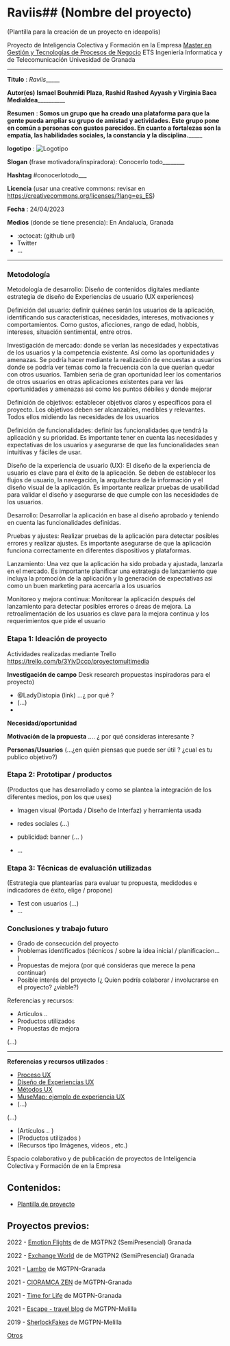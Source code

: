 # Raviis## (Nombre del proyecto)  

(Plantilla para la creación de un proyecto en ideapolis)

Proyecto de Inteligencia Colectiva y Formación en la Empresa 
[Master en Gestión y Tecnologías de Procesos de Negocio](https://masteres.ugr.es/mbagestiontic/)
ETS Ingeniería Informatica y de Telecomunicación Univesidad de Granada  

----

**Titulo** : _Raviis______

**Autor(es)** __Ismael Bouhmidi Plaza, Rashid Rashed Ayyash y Virginia Baca Medialdea____________

**Resumen** : __Somos un grupo que ha creado una plataforma para que la gente pueda ampliar su grupo de amistad y actividades. Este grupo pone en común a personas con gustos parecidos. En cuanto a fortalezas son la empatía, las habilidades sociales, la constancia y la disciplina._______

**logotipo** : ![Logotipo](https://github.com/ismaelplaza7/ideapolis/blob/main/logo.jpg)

**Slogan** (frase motivadora/inspiradora): Conocerlo todo________

**Hashtag**  #conocerlotodo___

**Licencia**    (usar una creative commons: revisar en https://creativecommons.org/licenses/?lang=es_ES) 

**Fecha** : 24/04/2023

**Medios** (donde se tiene presencia): En Andalucía, Granada 


*  :octocat: (github url) 
* Twitter 
* ... 



--- 

### Metodología

Metodología de desarrollo: Diseño de contenidos digitales mediante estrategia de diseño de Experiencias de usuario (UX experiences) 

Definición del usuario: definir quiénes serán los usuarios de la aplicación, identificando sus características, necesidades, intereses, motivaciones y comportamientos. Como gustos, aficciones, rango de edad, hobbis, intereses, situación sentimental, entre otros.

Investigación de mercado: donde se verían las necesidades y expectativas de los usuarios y la competencia existente. Así como las oportunidades y amenazas. Se podría hacer mediante la realización de encuestas a usuarios donde se podría ver temas como la frecuencia con la que querían quedar con otros usuarios.
Tambien seria de gran oportunidad leer los comentarios de otros usuarios en otras aplicaciones existentes para ver las oportunidades y amenazas asi como los puntos débiles y donde mejorar

Definición de objetivos:  establecer objetivos claros y específicos para el proyecto. Los objetivos deben ser alcanzables, medibles y relevantes. Todos ellos midiendo las necesidades de los usuarios

Definición de funcionalidades: definir las funcionalidades que tendrá la aplicación y su prioridad. Es importante tener en cuenta las necesidades y expectativas de los usuarios y asegurarse de que las funcionalidades sean intuitivas y fáciles de usar.

Diseño de la experiencia de usuario (UX): El diseño de la experiencia de usuario es clave para el éxito de la aplicación. Se deben de establecer los flujos de usuario, la navegación, la arquitectura de la información y el diseño visual de la aplicación. Es importante realizar pruebas de usabilidad para validar el diseño y asegurarse de que cumple con las necesidades de los usuarios.

Desarrollo: Desarrollar la aplicación en base al diseño aprobado y teniendo en cuenta las funcionalidades definidas.

Pruebas y ajustes: Realizar pruebas  de la aplicación para detectar posibles errores y realizar ajustes. Es importante asegurarse de que la aplicación funciona correctamente en diferentes dispositivos y plataformas.

Lanzamiento: Una vez que la aplicación ha sido probada y ajustada, lanzarla en el mercado. Es importante planificar una estrategia de lanzamiento que incluya la promoción de la aplicación y la generación de expectativas asi como un buen marketing para acercarla a los usuarios

Monitoreo y mejora continua: Monitorear la aplicación después del lanzamiento para detectar posibles errores o áreas de mejora. La retroalimentación de los usuarios es clave para la mejora continua y los requerimientos que pide el usuario

### Etapa 1: Ideación de proyecto 

Actividades realizadas mediante Trello https://trello.com/b/3YjvDccp/proyectomultimedia

**Investigación de campo**   Desk research propuestas inspiradoras para el proyecto) 

* @LadyDistopia (link) ...¿ por qué ?
* (...)
* 


**Necesidad/oportunidad** 

**Motivación de la propuesta** .... ¿ por qué consideras interesante ? 

**Personas/Usuarios**  (...¿en quién piensas que puede ser útil ? ¿cual es tu publico objetivo?) 





### Etapa 2: Prototipar / productos 

(Productos que has desarrollado y como se plantea la integración de los diferentes medios, pon los que uses) 

* Imagen visual (Portada / Diseño de Interfaz) y herramienta usada 

* redes sociales (...) 

* publicidad: banner (... ) 

* ...

### Etapa 3: Técnicas de evaluación utilizadas

(Estrategia que plantearías para evaluar tu propuesta, medidodes e indicadores de éxito, elige / propone) 

* Test con usuarios (...) 
* ... 





### Conclusiones y trabajo futuro


* Grado de consecución del proyecto 
* Problemas identificados  (técnicos / sobre la idea inicial / planificacion… ) 
* Propuestas de mejora (por qué consideras que merece la pena continuar)
* Posible interés del proyecto (¿ Quien podría  colaborar / involucrarse en el proyecto? ¿viable?)


Referencias y recursos: 

* Artículos ..  
* Productos utilizados  
* Propuestas de mejora

(...)






----

**Referencias y recursos utilizados** :

* [Proceso UX](https://uxmastery.com/resources/process/)
* [Diseño de Experiencias UX](http://www.nosolousabilidad.com/articulos/uxd.htm) 
* [Métodos UX](https://mgea.github.io/UX-DIU-Checklist/index.html) 
* [MuseMap: ejemplo de experiencia UX](https://blog.prototypr.io/musemap-street-art-app-ux-case-study-9bec6a99823b) 
* (...) 

(...)
* (Artículos ..  )
* (Productos utilizados ) 
* (Recursos tipo Imágenes, videos , etc.) 







Espacio colaborativo y de publicación de proyectos de Inteligencia Colectiva y Formación de en la Empresa 

## Contenidos: 

- [Plantilla de proyecto](https://github.com/mgea/ideapolis/blob/main/plantilla.md) 


## Proyectos previos: 

2022 - [Emotion Flights](https://github.com/moih96/emotionFlights/) de de MGTPN2 (SemiPresencial) Granada

2022 - [Exchange World](https://github.com/davidgarcia2411/ProyectoFinal/) de de MGTPN2 (SemiPresencial) Granada


2021 - [Lambo](https://github.com/daniprototype/ideapolis/blob/main/Lambo.md) de MGTPN-Granada

2021 - [CIORAMCA ZEN](https://github.com/DMecam/cioramca-zen) de MGTPN-Granada

2021 - [Time for Life](https://github.com/ceciliaml/ideapolis/blob/23ddbbb763003bfe753c0260f110fe539e8f2dae/TIMEforLIFE.md) de MGTPN-Granada


2021 - [Escape - travel blog](https://github.com/danielangeles29/ideapolis) de MGTPN-Melilla 


2019 - [SherlockFakes](https://utopolis.ugr.es/ideapolis/sherlockfakes-2019/) de MGTPN-Melilla

[Otros](https://utopolis.ugr.es/ideapolis/category/proyectos/) 




